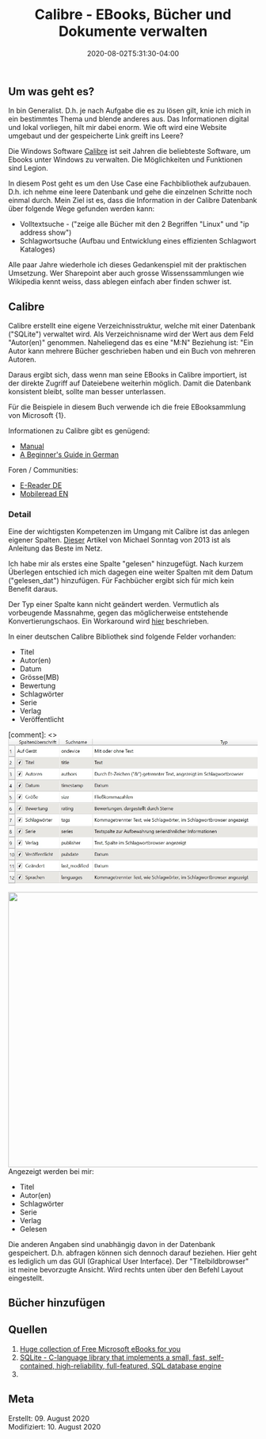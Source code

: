 ﻿---
title: "Calibre - EBooks, Bücher und Dokumente verwalten"
date: 2020-08-02T5:31:30-04:00
categories:
  - praxis
tags:
  - EBook
  - Data Science
---

## Um was geht es?  

In bin Generalist. D.h. je nach Aufgabe die es zu lösen gilt, knie ich mich in ein bestimmtes Thema und blende anderes aus. Das Informationen digital und lokal vorliegen, hilt mir dabei enorm. Wie oft wird eine Website umgebaut und der gespeicherte Link greift ins Leere?

Die Windows Software [Calibre](https://calibre-ebook.com/) ist seit Jahren die beliebteste Software, um Ebooks unter Windows zu verwalten. Die Möglichkeiten und Funktionen sind Legion.  

In diesem Post geht es um den Use Case eine Fachbibliothek aufzubauen. D.h. ich nehme eine leere Datenbank und gehe die einzelnen Schritte noch einmal durch. Mein Ziel ist es, dass die Information in der Calibre Datenbank über folgende Wege gefunden werden kann:  
* Volltextsuche - ("zeige alle Bücher mit den 2 Begriffen "Linux" und "ip address show")  
* Schlagwortsuche  (Aufbau und Entwicklung eines effizienten Schlagwort Kataloges)  

Alle paar Jahre wiederhole ich dieses Gedankenspiel mit der praktischen Umsetzung. Wer Sharepoint aber auch grosse Wissenssammlungen wie Wikipedia kennt weiss, dass ablegen einfach aber finden schwer ist.  

## Calibre  

Calibre erstellt eine eigene Verzeichnisstruktur, welche mit einer Datenbank ("SQLite") verwaltet wird. Als Verzeichnisname wird der Wert aus dem Feld "Autor(en)" genommen. Naheliegend das es eine "M:N" Beziehung ist: "Ein Autor kann mehrere Bücher geschrieben haben und ein Buch von mehreren Autoren.  

Daraus ergibt sich, dass wenn man seine EBooks in Calibre importiert, ist der direkte Zugriff auf Dateiebene weiterhin möglich. Damit die Datenbank konsistent bleibt, sollte man besser unterlassen.  

Für die Beispiele in diesem Buch verwende ich die freie EBooksammlung von Microsoft {1}.  

Informationen zu Calibre gibt es genügend:  
* [Manual](https://calibre-ebook.com/help)  
* [A Beginner's Guide in German](https://calibre-tutorial.dzhome.de/)  

Foren / Communities:  
* [E-Reader DE](https://www.e-reader-forum.de/)  
* [Mobileread EN](https://www.mobileread.com/)  

### Detail  

Eine der wichtigsten Kompetenzen im Umgang mit Calibre ist das anlegen eigener Spalten. [Dieser](https://papierlos-lesen.de/calibre-gelesene-und-ungelesene-ebooks-schneller-anzeigen-41723/) Artikel von Michael Sonntag von 2013 ist als Anleitung das Beste im Netz.  

Ich habe mir als erstes eine Spalte "gelesen" hinzugefügt. Nach kurzem Überlegen entschied ich mich dagegen eine weiter Spalten mit dem Datum ("gelesen_dat") hinzufügen. Für Fachbücher ergibt sich für mich kein Benefit daraus.  

Der Typ einer Spalte kann nicht geändert werden. Vermutlich als vorbeugende Massnahme, gegen das möglicherweise entstehende Konvertierungschaos. Ein Workaround wird [hier](https://papierlos-lesen.de/spaltentyp-aendern-so-gehts-trotzdem-59453/) beschrieben.  

In einer deutschen Calibre Bibliothek sind folgende Felder vorhanden:  

* Titel  
* Autor(en)  
* Datum  
* Grösse(MB)  
* Bewertung  
* Schlagwörter  
* Serie  
* Verlag  
* Veröffentlicht  

[comment]: <> ![bla](/../image/21-1.jpg)  

<img align="left" width="961" height="555" src="http://www.petergyger.net/image/21-1.jpg">


Angezeigt werden bei mir:  

* Titel  
* Autor(en)  
* Schlagwörter  
* Serie  
* Verlag  
* Gelesen

Die anderen Angaben sind unabhängig davon in der Datenbank gespeichert. D.h. abfragen können sich dennoch darauf beziehen. Hier geht es lediglich um das GUI (Graphical User Interface). Der "Titelbildbrowser" ist meine bevorzugte Ansicht. Wird rechts unten über den Befehl Layout eingestellt.  

## Bücher hinzufügen  


## Quellen  

1. [Huge collection of Free Microsoft eBooks for you](https://docs.microsoft.com/en-us/archive/blogs/mssmallbiz/free-thats-right-im-giving-away-millions-of-free-microsoft-ebooks-again-including-windows-10-office-365-office-2016-power-bi-azure-windows-8-1-office-2013-sharepoint-2016-sha)  
2. [SQLite - C-language library that implements a small, fast, self-contained, high-reliability, full-featured, SQL database engine](https://www.sqlite.org/index.html)  
3. 

## Meta

Erstellt:		09. August 2020  
Modifiziert:	10. August 2020


